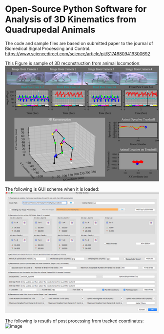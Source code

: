 # Open-Source Python Software for Analysis of 3D Kinematics from Quadrupedal Animals

The code and sample files are based on submitted paper to the journal of Biomedical Signal Processing and Control. https://www.sciencedirect.com/science/article/pii/S1746809419300692


This Figure is sample of 3D reconstruction from animal locomotion:
![image](https://github.com/omaghsoudi/Kinematic-Software/blob/master/some%20figures%20(not%20included%20in%20the%20paper)/Video.png)


The following is GUI scheme when it is loaded:
![image](https://github.com/omaghsoudi/Kinematic-Software/blob/master/some%20figures%20(not%20included%20in%20the%20paper)/GUI.png)


The following is resutls of post processing from tracked coordinates:
![image](https://github.com/omaghsoudi/Kinematic-Software/blob/master/some%20figures%20(not%20included%20in%20the%20paper)/Paw_Before.jpg)
